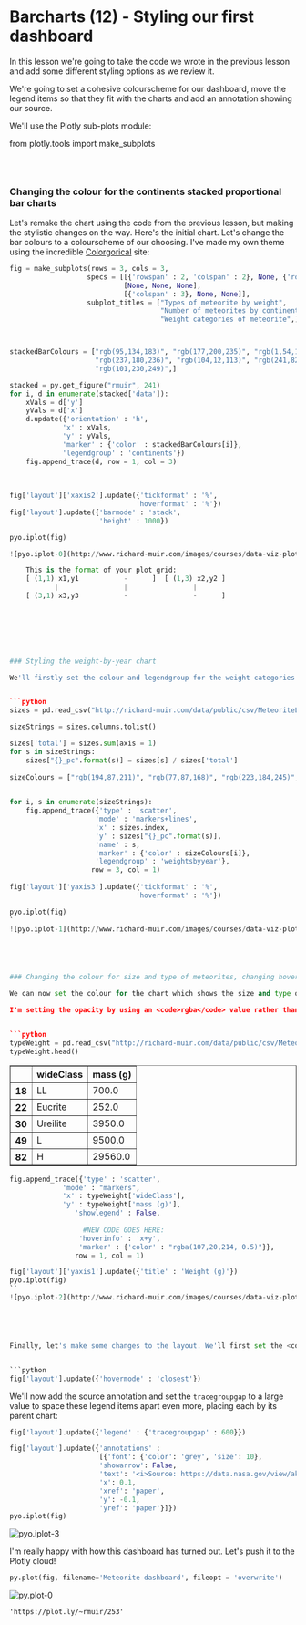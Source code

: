 
# Barcharts (12) - Styling our first dashboard

In this lesson we're going to take the code we wrote in the previous lesson and add some different styling options as we review it.

We're going to set a cohesive colourscheme for our dashboard, move the legend items so that they fit with the charts and add an annotation showing our source.



We'll use the Plotly sub-plots module:



from plotly.tools import make_subplots



```python

 
```





### Changing the colour for the continents stacked proportional bar charts

Let's remake the chart using the code from the previous lesson, but making the stylistic changes on the way. Here's the initial chart. Let's change the bar colours to a colourscheme of our choosing. I've made my own theme using the incredible <a href="http://vrl.cs.brown.edu/color">Colorgorical</a> site:


```python
fig = make_subplots(rows = 3, cols = 3,
                   specs = [[{'rowspan' : 2, 'colspan' : 2}, None, {'rowspan' : 2}],
                            [None, None, None],
                            [{'colspan' : 3}, None, None]],
                   subplot_titles = ["Types of meteorite by weight", 
                                     "Number of meteorites by continent",
                                     "Weight categories of meteorite",])



stackedBarColours = ["rgb(95,134,183)", "rgb(177,200,235)", "rgb(1,54,136)", 
                     "rgb(237,180,236)", "rgb(104,12,113)", "rgb(241,82,182)", 
                     "rgb(101,230,249)",]    

stacked = py.get_figure("rmuir", 241)
for i, d in enumerate(stacked['data']):
    xVals = d['y']
    yVals = d['x']
    d.update({'orientation' : 'h',
             'x' : xVals,
             'y' : yVals,
             'marker' : {'color' : stackedBarColours[i]},
             'legendgroup' : 'continents'})
    fig.append_trace(d, row = 1, col = 3)
    
    
    
fig['layout']['xaxis2'].update({'tickformat' : '%',
                               'hoverformat' : '%'})
fig['layout'].update({'barmode' : 'stack',
                      'height' : 1000})

pyo.iplot(fig)

![pyo.iplot-0](http://www.richard-muir.com/images/courses/data-viz-plotly-python/testSection/Barcharts%20(12)%20-%20Styling%20our%20first%20dashboard/pyo.iplot-0.png)```

    This is the format of your plot grid:
    [ (1,1) x1,y1           -      ]  [ (1,3) x2,y2 ]
           |                |                |       
    [ (3,1) x3,y3           -                -      ]
    
    





### Styling the weight-by-year chart

We'll firstly set the colour and legendgroup for the weight categories by year chart.


```python
sizes = pd.read_csv("http://richard-muir.com/data/public/csv/MeteoriteLandingsbyWeightPerYear.csv", index_col = 0)

sizeStrings = sizes.columns.tolist()

sizes['total'] = sizes.sum(axis = 1)
for s in sizeStrings:
    sizes["{}_pc".format(s)] = sizes[s] / sizes['total']
    
sizeColours = ["rgb(194,87,211)", "rgb(77,87,168)", "rgb(223,184,245)", "rgb(88,38,166)"]

    
for i, s in enumerate(sizeStrings):
    fig.append_trace({'type' : 'scatter',
                     'mode' : 'markers+lines',
                     'x' : sizes.index,
                     'y' : sizes["{}_pc".format(s)],
                     'name' : s,
                     'marker' : {'color' : sizeColours[i]},
                     'legendgroup' : 'weightsbyyear'},
                    row = 3, col = 1)
    
fig['layout']['yaxis3'].update({'tickformat' : '%',
                               'hoverformat' : '%'})

pyo.iplot(fig)
`
![pyo.iplot-1](http://www.richard-muir.com/images/courses/data-viz-plotly-python/testSection/Barcharts%20(12)%20-%20Styling%20our%20first%20dashboard/pyo.iplot-1.png)``





### Changing the colour for size and type of meteorites, changing hover behaviour and setting the gap between legend groups

We can now set the colour for the chart which shows the size and type of meteorites. I'll also change the opacity so we can see the overplotting more clearly.

I'm setting the opacity by using an <code>rgba</code> value rather than by changing the opacity key in the plot. By doing it this way, we can see the overplotting of the datapoints; were we to use the opacity key, all of the points would have the same opacity.


```python
typeWeight = pd.read_csv("http://richard-muir.com/data/public/csv/MeteoriteLandingsbyWeightAndType.csv", index_col = 0)
typeWeight.head()
```




<div>
<table border="1" class="dataframe">
  <thead>
    <tr style="text-align: right;">
      <th></th>
      <th>wideClass</th>
      <th>mass (g)</th>
    </tr>
  </thead>
  <tbody>
    <tr>
      <th>18</th>
      <td>LL</td>
      <td>700.0</td>
    </tr>
    <tr>
      <th>22</th>
      <td>Eucrite</td>
      <td>252.0</td>
    </tr>
    <tr>
      <th>30</th>
      <td>Ureilite</td>
      <td>3950.0</td>
    </tr>
    <tr>
      <th>49</th>
      <td>L</td>
      <td>9500.0</td>
    </tr>
    <tr>
      <th>82</th>
      <td>H</td>
      <td>29560.0</td>
    </tr>
  </tbody>
</table>
</div>




```python
fig.append_trace({'type' : 'scatter',
             'mode' : "markers",
             'x' : typeWeight['wideClass'],
             'y' : typeWeight['mass (g)'],
                'showlegend' : False,
                  
                  #NEW CODE GOES HERE:
                 'hoverinfo' : 'x+y',
                 'marker' : {'color' : "rgba(107,20,214, 0.5)"}},
                row = 1, col = 1)

fig['layout']['yaxis1'].update({'title' : 'Weight (g)'})
pyo.iplot(fig)
``
![pyo.iplot-2](http://www.richard-muir.com/images/courses/data-viz-plotly-python/testSection/Barcharts%20(12)%20-%20Styling%20our%20first%20dashboard/pyo.iplot-2.png)`





Finally, let's make some changes to the layout. We'll first set the <code>'hovermode'</code> to <code>'closest'</code>:


```python
fig['layout'].update({'hovermode' : 'closest'})
```

We'll now add the source annotation and set the <code>tracegroupgap</code> to a large value to space these legend items apart even more, placing each by its parent chart:


```python
fig['layout'].update({'legend' : {'tracegroupgap' : 600}})

fig['layout'].update({'annotations' : 
                      [{'font': {'color': 'grey', 'size': 10},
                      'showarrow': False,
                      'text': '<i>Source: https://data.nasa.gov/view/ak9y-cwf9</i>',
                      'x': 0.1,
                      'xref': 'paper',
                      'y': -0.1,
                      'yref': 'paper'}]})
pyo.iplot(fig)
```
![pyo.iplot-3](http://www.richard-muir.com/images/courses/data-viz-plotly-python/testSection/Barcharts%20(12)%20-%20Styling%20our%20first%20dashboard/pyo.iplot-3.png)





I'm really happy with how this dashboard has turned out. Let's push it to the Plotly cloud!


```python
py.plot(fig, filename='Meteorite dashboard', fileopt = 'overwrite')
```

![py.plot-0](http://www.richard-muir.com/images/courses/data-viz-plotly-python/testSection/Barcharts%20(12)%20-%20Styling%20our%20first%20dashboard/py.plot-0.png)



    'https://plot.ly/~rmuir/253'



